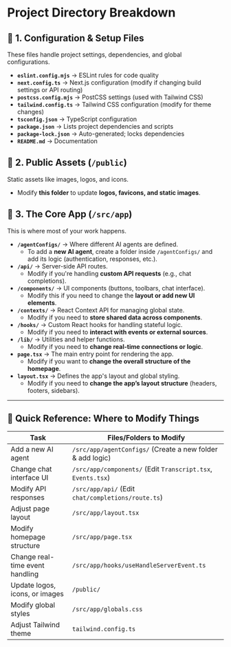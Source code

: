 # Project Directory Breakdown

## 📌 1. Configuration & Setup Files  
These files handle project settings, dependencies, and global configurations.  
- **`eslint.config.mjs`** → ESLint rules for code quality  
- **`next.config.ts`** → Next.js configuration (modify if changing build settings or API routing)  
- **`postcss.config.mjs`** → PostCSS settings (used with Tailwind CSS)  
- **`tailwind.config.ts`** → Tailwind CSS configuration (modify for theme changes)  
- **`tsconfig.json`** → TypeScript configuration  
- **`package.json`** → Lists project dependencies and scripts  
- **`package-lock.json`** → Auto-generated; locks dependencies  
- **`README.md`** → Documentation  

## 📌 2. Public Assets (`/public`)
Static assets like images, logos, and icons.  
- Modify **this folder** to update **logos, favicons, and static images**.  

## 📌 3. The Core App (`/src/app`)
This is where most of your work happens.  
- **`/agentConfigs/`** → Where different AI agents are defined.  
  - To add a **new AI agent**, create a folder inside `/agentConfigs/` and add its logic (authentication, responses, etc.).  
- **`/api/`** → Server-side API routes.  
  - Modify if you're handling **custom API requests** (e.g., chat completions).  
- **`/components/`** → UI components (buttons, toolbars, chat interface).  
  - Modify this if you need to change the **layout or add new UI elements**.  
- **`/contexts/`** → React Context API for managing global state.  
  - Modify if you need to **store shared data across components**.  
- **`/hooks/`** → Custom React hooks for handling stateful logic.  
  - Modify if you need to **interact with events or external sources**.  
- **`/lib/`** → Utilities and helper functions.  
  - Modify if you need to **change real-time connections or logic**.  
- **`page.tsx`** → The main entry point for rendering the app.  
  - Modify if you want to **change the overall structure of the homepage**.  
- **`layout.tsx`** → Defines the app's layout and global styling.  
  - Modify if you need to **change the app’s layout structure** (headers, footers, sidebars).  

---

## 📌 Quick Reference: Where to Modify Things
| Task | Files/Folders to Modify |
|------|-------------------------|
| Add a new AI agent | `/src/app/agentConfigs/` (Create a new folder & add logic) |
| Change chat interface UI | `/src/app/components/` (Edit `Transcript.tsx`, `Events.tsx`) |
| Modify API responses | `/src/app/api/` (Edit `chat/completions/route.ts`) |
| Adjust page layout | `/src/app/layout.tsx` |
| Modify homepage structure | `/src/app/page.tsx` |
| Change real-time event handling | `/src/app/hooks/useHandleServerEvent.ts` |
| Update logos, icons, or images | `/public/` |
| Modify global styles | `/src/app/globals.css` |
| Adjust Tailwind theme | `tailwind.config.ts` |

